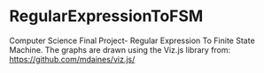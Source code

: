 # RegularExpressionToFSM
Computer Science Final Project- Regular Expression To Finite State Machine. 
The graphs are drawn using the Viz.js library from: https://github.com/mdaines/viz.js/
